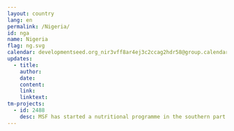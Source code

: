 ```yaml
---
layout: country
lang: en
permalink: /Nigeria/
id: nga
name: Nigeria
flag: ng.svg
calendar: developmentseed.org_nir3vff8ar4ej3c2ccag2hdr58@group.calendar.google.com
updates:
  - title:
    author:
    date:
    content:
    link:
    linktext:
tm-projects:
  - id: 2488
    desc: MSF has started a nutritional programme in the southern part of Maiduguri, Borno state, Nigeria). More than one million internally displaced persons (IDPs) have been identified in Maiduguri alone, doubling the host population. Where MSF is providing care alone, there are approximately 227 000 IDPs. They are difficult to identify and reach. MSF targets the dense areas (more buildings = more population) as people there are more vulnerable to malnutrition and transmittable diseases. As MSFis new to the area, a more detailed map would allow surveillance teams to advance faster in order to facilitate food distribution.
---
```

